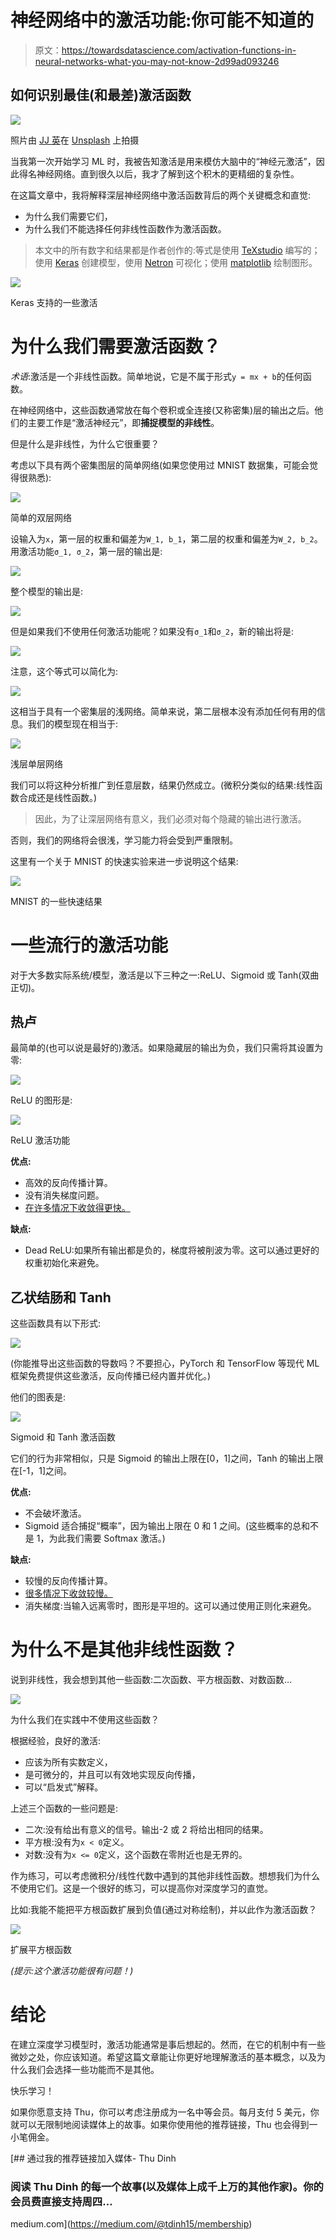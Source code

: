 # 神经网络中的激活功能:你可能不知道的

> 原文：<https://towardsdatascience.com/activation-functions-in-neural-networks-what-you-may-not-know-2d99ad093246>

## 如何识别最佳(和最差)激活函数

![](img/71456a6c58d0c80ceca1a5b605996eab.png)

照片由 [JJ 英](https://unsplash.com/es/@jjying?utm_source=unsplash&utm_medium=referral&utm_content=creditCopyText)在 [Unsplash](https://unsplash.com/s/photos/neural-network?utm_source=unsplash&utm_medium=referral&utm_content=creditCopyText) 上拍摄

当我第一次开始学习 ML 时，我被告知激活是用来模仿大脑中的“神经元激活”，因此得名神经网络。直到很久以后，我才了解到这个积木的更精细的复杂性。

在这篇文章中，我将解释深层神经网络中激活函数背后的两个关键概念和直觉:

*   为什么我们需要它们，
*   为什么我们不能选择任何非线性函数作为激活函数。

> 本文中的所有数字和结果都是作者创作的:等式是使用 [TeXstudio](https://www.texstudio.org/) 编写的；使用 [Keras](https://keras.io/) 创建模型，使用 [Netron](https://github.com/lutzroeder/netron) 可视化；使用 [matplotlib](https://matplotlib.org/) 绘制图形。

![](img/bd26a44cbadf49f636ab284a4d48f1c8.png)

Keras 支持的一些激活

# 为什么我们需要激活函数？

*术语*:激活是一个非线性函数。简单地说，它是不属于形式`y = mx + b`的任何函数。

在神经网络中，这些函数通常放在每个卷积或全连接(又称密集)层的输出之后。他们的主要工作是“激活神经元”，即**捕捉模型的非线性**。

但是什么是非线性，为什么它很重要？

考虑以下具有两个密集图层的简单网络(如果您使用过 MNIST 数据集，可能会觉得很熟悉):

![](img/14e6c013fe4a2ed301efea393342cf9a.png)

简单的双层网络

设输入为`x`，第一层的权重和偏差为`W_1, b_1`，第二层的权重和偏差为`W_2, b_2`。用激活功能`σ_1, σ_2`，第一层的输出是:

![](img/4808b45a1b39b935045c725c88ea89c8.png)

整个模型的输出是:

![](img/58ca70febb69ae4a613f2cb71e0c45e5.png)

但是如果我们不使用任何激活功能呢？如果没有`σ_1`和`σ_2`，新的输出将是:

![](img/a3bde9d8cb0e29ee51ce13bdfebb0688.png)

注意，这个等式可以简化为:

![](img/40424e6753791093ae79afc5ccd19e0c.png)

这相当于具有一个密集层的浅网络。简单来说，第二层根本没有添加任何有用的信息。我们的模型现在相当于:

![](img/cb94babb190c0737d9aaf7e96ba755c5.png)

浅层单层网络

我们可以将这种分析推广到任意层数，结果仍然成立。(微积分类似的结果:线性函数合成还是线性函数。)

> 因此，为了让深层网络有意义，我们必须对每个隐藏的输出进行激活。

否则，我们的网络将会很浅，学习能力将会受到严重限制。

这里有一个关于 MNIST 的快速实验来进一步说明这个结果:

![](img/b8ba2dd4870f494babe39119f9a7bd4d.png)

MNIST 的一些快速结果

# 一些流行的激活功能

对于大多数实际系统/模型，激活是以下三种之一:ReLU、Sigmoid 或 Tanh(双曲正切)。

## 热卢

最简单的(也可以说是最好的)激活。如果隐藏层的输出为负，我们只需将其设置为零:

![](img/9e4eef9a0379414f6aa2a5bc227faa3c.png)

ReLU 的图形是:

![](img/2909cdafe03bb0e21cce3af7174c45b1.png)

ReLU 激活功能

**优点:**

*   高效的反向传播计算。
*   没有消失梯度问题。
*   [在许多情况下收敛得更快。](https://proceedings.neurips.cc/paper/2012/file/c399862d3b9d6b76c8436e924a68c45b-Paper.pdf)

**缺点:**

*   Dead ReLU:如果所有输出都是负的，梯度将被削波为零。这可以通过更好的权重初始化来避免。

## 乙状结肠和 Tanh

这些函数具有以下形式:

![](img/899716369bb5b478cbdb48510dc8ce29.png)

(你能推导出这些函数的导数吗？不要担心，PyTorch 和 TensorFlow 等现代 ML 框架免费提供这些激活，反向传播已经内置并优化。)

他们的图表是:

![](img/a949332108d5590b4ed82d55b995a198.png)

Sigmoid 和 Tanh 激活函数

它们的行为非常相似，只是 Sigmoid 的输出上限在[0，1]之间，Tanh 的输出上限在[-1，1]之间。

**优点:**

*   不会破坏激活。
*   Sigmoid 适合捕捉“概率”，因为输出上限在 0 和 1 之间。(这些概率的总和不是 1，为此我们需要 Softmax 激活。)

**缺点:**

*   较慢的反向传播计算。
*   [很多情况下收敛较慢。](https://proceedings.neurips.cc/paper/2012/file/c399862d3b9d6b76c8436e924a68c45b-Paper.pdf)
*   消失梯度:当输入远离零时，图形是平坦的。这可以通过使用正则化来避免。

# 为什么不是其他非线性函数？

说到非线性，我会想到其他一些函数:二次函数、平方根函数、对数函数…

![](img/d272067b92c7268cdbc9b3615069822d.png)

为什么我们在实践中不使用这些函数？

根据经验，良好的激活:

*   应该为所有实数定义，
*   是可微分的，并且可以有效地实现反向传播，
*   可以“启发式”解释。

上述三个函数的一些问题是:

*   二次:没有给出有意义的信号。输出-2 或 2 将给出相同的结果。
*   平方根:没有为`x < 0`定义。
*   对数:没有为`x <= 0`定义，这个函数在零附近也是无界的。

作为练习，可以考虑微积分/线性代数中遇到的其他非线性函数。想想我们为什么不使用它们。这是一个很好的练习，可以提高你对深度学习的直觉。

比如:我能不能把平方根函数扩展到负值(通过对称绘制)，并以此作为激活函数？

![](img/baa0cd2ec71b805f2bf4df9aa047d551.png)

扩展平方根函数

*(提示:这个激活功能很有问题！)*

# 结论

在建立深度学习模型时，激活功能通常是事后想起的。然而，在它的机制中有一些微妙之处，你应该知道。希望这篇文章能让你更好地理解激活的基本概念，以及为什么我们会选择一些功能而不是其他。

快乐学习！

如果你愿意支持 Thu，你可以考虑注册成为一名中等会员。每月支付 5 美元，你就可以无限制地阅读媒体上的故事。如果你使用他的推荐链接，Thu 也会得到一小笔佣金。

[](https://medium.com/@tdinh15/membership) [## 通过我的推荐链接加入媒体- Thu Dinh

### 阅读 Thu Dinh 的每一个故事(以及媒体上成千上万的其他作家)。你的会员费直接支持周四…

medium.com](https://medium.com/@tdinh15/membership)